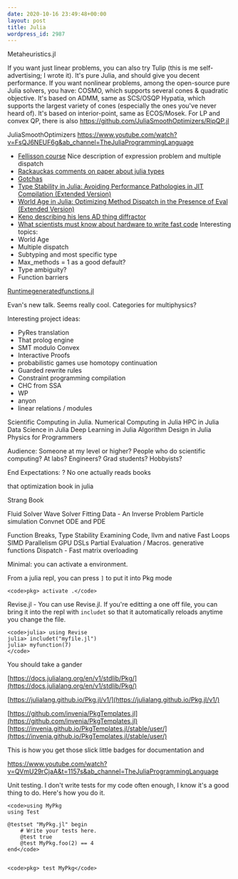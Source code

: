 ```yaml
---
date: 2020-10-16 23:49:48+00:00
layout: post
title: Julia
wordpress_id: 2987
---
```



Metaheuristics.jl

If you want just linear problems, you can also try Tulip (this is me self-advertising; I wrote it). It's pure Julia, and should give you decent performance.
If you want nonlinear problems, among the open-source pure Julia solvers, you have:
COSMO, which supports several cones & quadratic objective. It's based on ADMM, same as SCS/OSQP
Hypatia, which supports the largest variety of cones (especially the ones you've never heard of). It's based on interior-point, same as ECOS/Mosek.
For LP and convex QP, there is also https://github.com/JuliaSmoothOptimizers/RipQP.jl

JuliaSmoothOptimizers https://www.youtube.com/watch?v=FsQJ6NEUF6g&ab_channel=TheJuliaProgrammingLanguage

- [Fellisson course](https://felleisen.org/matthias/4400-s20/lecture15.html) Nice description of expression problem and multiple dispatch
- [Rackauckas comments on paper about julia types](https://twitter.com/ChrisRackauckas/status/1468610935673831430?s=20)
- [Gotchas](https://www.stochasticlifestyle.com/7-julia-gotchas-handle/)
- [Type Stability in Julia: Avoiding Performance Pathologies in JIT Compilation (Extended Version)](https://arxiv.org/abs/2109.01950)
- [World Age in Julia: Optimizing Method Dispatch in the Presence of Eval (Extended Version)](https://arxiv.org/abs/2010.07516)
- [Keno describing his lens AD thing diffractor](https://twitter.com/KenoFischer/status/1465925184578363392?s=20)
- [What scientists must know about hardware to write fast code](https://viralinstruction.com/posts/hardware/)
Interesting topics:
- World Age
- Multiple dispatch
- Subtyping and most specific type
- Max_methods = 1 as a good default?
- Type ambiguity?
- Function barriers

[Runtimegeneratedfunctions.jl](https://github.com/SciML/RuntimeGeneratedFunctions.jl)

Evan's new talk. Seems really cool. Categories for multiphysics?


Interesting project ideas:
- PyRes translation
- That prolog engine
- SMT modulo Convex
- Interactive Proofs
- probabilistic games use homotopy continuation
- Guarded rewrite rules
- Constraint programming compilation
- CHC from SSA
- WP
- anyon
- linear relations / modules



Scientific Computing in Julia. Numerical Computing in Julia
HPC in Julia
Data Science in Julia
Deep Learning in Julia
Algorithm Design in Julia
Physics for Programmers



Audience: 
Someone at my level or higher?
People who do scientific computing? At labs?
Engineers?
Grad students?
Hobbyists?

End Expectations:
? No one actually reads books



that optimization book in julia

Strang Book


Fluid Solver
Wave Solver
Fitting Data -
An Inverse Problem
Particle simulation
Convnet
ODE and PDE



Function Breaks, Type Stability
Examining Code, llvm and native
Fast Loops SIMD
Parallelism
GPU
DSLs
Partial Evaluation / Macros. generative functions
Dispatch - Fast matrix overloading




Minimal: you can activate a environment. 

From a julia repl, you can press `]` to put it into Pkg mode

    
    <code>pkg> activate .</code>

Revise.jl - You can use Revise.jl. If you're editting a one off file, you can bring it into the repl with `includet` so that it automatically reloads anytime you change the file.

    
    <code>julia> using Revise
    julia> includet("myfile.jl")
    julia> myfunction(7)
    </code>

You should take a gander

[https://docs.julialang.org/en/v1/stdlib/Pkg/](https://docs.julialang.org/en/v1/stdlib/Pkg/)

[https://julialang.github.io/Pkg.jl/v1/](https://julialang.github.io/Pkg.jl/v1/)

[https://github.com/invenia/PkgTemplates.jl](https://github.com/invenia/PkgTemplates.jl) [https://invenia.github.io/PkgTemplates.jl/stable/user/](https://invenia.github.io/PkgTemplates.jl/stable/user/)

This is how you get those slick little badges for documentation and  

https://www.youtube.com/watch?v=QVmU29rCjaA&t=1157s&ab_channel=TheJuliaProgrammingLanguage

Unit testing. I don't write tests for my code often enough, I know it's a good thing to do. Here's how you do it.

    
    <code>using MyPkg
    using Test
    
    @testset "MyPkg.jl" begin
        # Write your tests here.
        @test true
        @test MyPkg.foo(2) == 4
    end</code>

    
    <code>pkg> test MyPkg</code>


